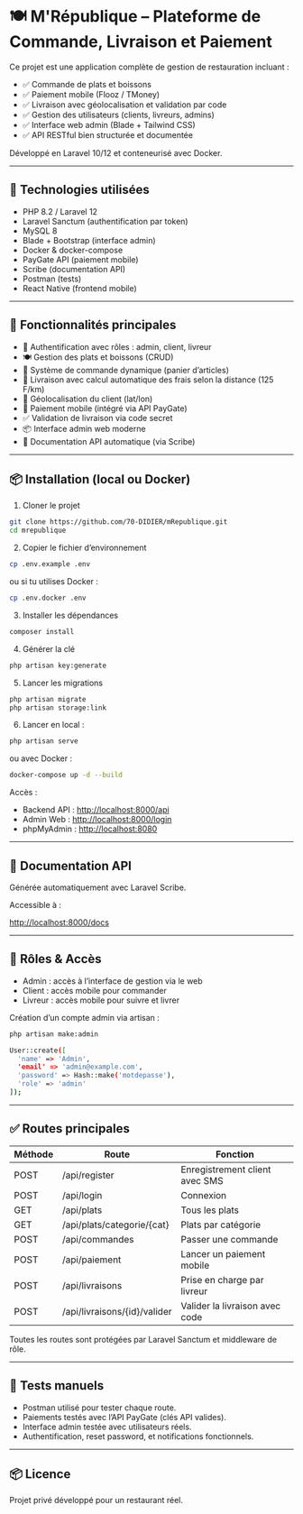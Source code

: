 

# 🍽️ M'République – Plateforme de Commande, Livraison et Paiement

Ce projet est une application complète de gestion de restauration incluant :

* ✅ Commande de plats et boissons
* ✅ Paiement mobile (Flooz / TMoney)
* ✅ Livraison avec géolocalisation et validation par code
* ✅ Gestion des utilisateurs (clients, livreurs, admins)
* ✅ Interface web admin (Blade + Tailwind CSS)
* ✅ API RESTful bien structurée et documentée

Développé en Laravel 10/12 et conteneurisé avec Docker.

---

## 🚀 Technologies utilisées

* PHP 8.2 / Laravel 12
* Laravel Sanctum (authentification par token)
* MySQL 8
* Blade + Bootstrap (interface admin)
* Docker & docker-compose
* PayGate API (paiement mobile)
* Scribe (documentation API)
* Postman (tests)
* React Native (frontend mobile)

---

## 🧩 Fonctionnalités principales

* 🔐 Authentification avec rôles : admin, client, livreur
* 🍽️ Gestion des plats et boissons (CRUD)
* 🛒 Système de commande dynamique (panier d’articles)
* 🚚 Livraison avec calcul automatique des frais selon la distance (125 F/km)
* 📍 Géolocalisation du client (lat/lon)
* 🧾 Paiement mobile (intégré via API PayGate)
* ✅ Validation de livraison via code secret
* 📦 Interface admin web moderne
* 📘 Documentation API automatique (via Scribe)

---

## 📦 Installation (local ou Docker)

1. Cloner le projet

```bash
git clone https://github.com/70-DIDIER/mRepublique.git
cd mrepublique
```

2. Copier le fichier d’environnement

```bash
cp .env.example .env
```

ou si tu utilises Docker :

```bash
cp .env.docker .env
```

3. Installer les dépendances

```bash
composer install
```

4. Générer la clé

```bash
php artisan key:generate
```

5. Lancer les migrations

```bash
php artisan migrate
php artisan storage:link
```

6. Lancer en local :

```bash
php artisan serve
```

ou avec Docker :

```bash
docker-compose up -d --build
```

Accès :

* Backend API : [http://localhost:8000/api](http://localhost:8000/api)
* Admin Web : [http://localhost:8000/login](http://localhost:8000/login)
* phpMyAdmin : [http://localhost:8080](http://localhost:8080)

---

## 📘 Documentation API

Générée automatiquement avec Laravel Scribe.

Accessible à :

[http://localhost:8000/docs](http://localhost:8000/docs)

---

## 👤 Rôles & Accès

* Admin : accès à l’interface de gestion via le web
* Client : accès mobile pour commander
* Livreur : accès mobile pour suivre et livrer

Création d’un compte admin via artisan :

```bash
php artisan make:admin

User::create([
  'name' => 'Admin',
  'email' => 'admin@example.com',
  'password' => Hash::make('motdepasse'),
  'role' => 'admin'
]);
```

---

## ✅ Routes principales

| Méthode | Route                        | Fonction                       |
| ------- | ---------------------------- | ------------------------------ |
| POST    | /api/register                | Enregistrement client avec SMS |
| POST    | /api/login                   | Connexion                      |
| GET     | /api/plats                   | Tous les plats                 |
| GET     | /api/plats/categorie/{cat}   | Plats par catégorie            |
| POST    | /api/commandes               | Passer une commande            |
| POST    | /api/paiement                | Lancer un paiement mobile      |
| POST    | /api/livraisons              | Prise en charge par livreur    |
| POST    | /api/livraisons/{id}/valider | Valider la livraison avec code |

Toutes les routes sont protégées par Laravel Sanctum et middleware de rôle.

---

## 🧪 Tests manuels

* Postman utilisé pour tester chaque route.
* Paiements testés avec l’API PayGate (clés API valides).
* Interface admin testée avec utilisateurs réels.
* Authentification, reset password, et notifications fonctionnels.

---

## 📦 Licence

Projet privé développé pour un restaurant réel.
